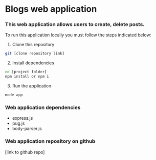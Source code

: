 # Blogs web application

### This web application allows users to create, delete posts.

To run this application locally you must follow the steps indicated below:

1. Clone this repository
```bash
git [clone repository link]
```
2. Install dependencies
```bash
cd [project folder]
npm install or npm i
```

3. Run the application
```bash
node app
```

### Web application dependencies
 - express.js
 - pug.js
 - body-parser.js

 ### Web application repository on github
 [link to github repo]
